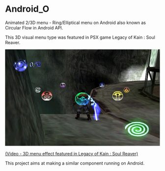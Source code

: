 # Android_O
Animated 2/3D menu - Ring/Elliptical menu on Android also known as Circular Flow in Android API. 
 
This 3D visual menu type was featured in PSX game Legacy of Kain : Soul Reaver.

![3D menu effect - Legacy of Kain - Soul Reaver](resources/Legacy_of_Kain-Soul_Reaver.webp)

[(Video - 3D menu effect featured in Legacy of Kain : Soul Reaver)](resources/Legacy_of_Kain-Soul_Reaver.gif "3D menu effect - Legacy of Kain - Soul Reaver")

This project aims at making a similar component running on Android.

